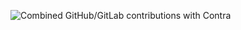 ![Combined GitHub/GitLab contributions with Contra](https://image.thum.io/get/width/1200/fullpage/maxAge/24/wait/2/https://contra-psi.vercel.app/?githubUsername=phumpal&gitlabUsername=phumpal1)